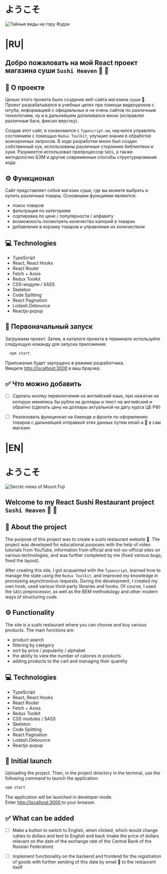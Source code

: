 # ようこそ
![Тайные виды на гору Фудзи](src/assets/fuji.gif)

# |RU|

##  Добро пожаловать на мой **React** проект магазина суши  **`Sushi Heaven`** 🍣 🤗

## 📝 О проекте

Целью этого проекта было создание веб-сайта магазина суши 🍱. Проект разрабатывался в учебных целях при помощи видеоуроков с ютуба, информацией с официальных и не очень сайтов по различным технологиям, ну и в дальнейшем допиливался 
мною (исправлял различные баги, фиксил верстку). 

Создав этот сайт, я ознакомился c `Typescript-ом`, научился управлять состоянием с помощью `Redux Toolkit`, улучшил знания в обработке асинхронных запросов. В ходе разработки мною был создан собственный хук,
использованы различные сторонние библиотеки и хуки. Разумеется использовал препроцессор `SASS`, а также методологию БЭМ и другие современные способы структурирования кода.

## ⚙️ Функционал
Сайт представляет собой магазин суши, где вы можете выбрать и купить различные товары. Основными функциями являются:
- поиск товаров
- фильтрация по категориям
- сортировка по цене / популярности / алфавиту
- возможность посмотреть количество калорий в товарах
- добавление в корзину товаров и управление их количеством

## 💻 Technologies

- TypeScript
- React, React Hooks
- React Router
- Fetch + Axios
- Redux Toolkit
- CSS-модули / SASS
- Skeleton
- Code Splitting
- React Pagination
- Lodash.Debounce
- Reactjs-popup

## 🚀 Первоначальный запуск

Загружаем проект. Затем, в каталоге проекта в терминале используйте следующую команду для запуска приложения:

```bash
  npm start
```

Приложение будет заупущено в режиме разработчика.\
Введите [http://localhost:3000](http://localhost:3000) в ваш браузер.

## ✅ Что можно добавить

- [ ] Сделать кнопку переключения на английский язык, при нажатии на которую менялись бы рубли на доллары и текст на английский и обратно (сделать цену на доллары актуальной на дату курса ЦБ РФ)
- [ ] Реализовать функционал на бэкенде и фронте по оформлению товаров с дальнейшей отправкой этих данных путем email-а 📨 в сам магазин


# |EN|

# ようこそ
![Secret views of Mount Fuji](src/assets/fuji.gif)

## Welcome to my **React** Sushi Restaurant project **`Sushi Heaven`** 🍣 🤗

## 📝 About the project

The purpose of this project was to create a sushi restaurant website 🍱. The project was developed for educational purposes with the help of video tutorials from YouTube, information from official and not-so-official sites on various 
technologies, and was further completed
by me (fixed various bugs, fixed the layout).

After creating this site, I got acquainted with the `Typescript`, learned how to manage the state using the `Redux Toolkit`, and improved my knowledge in processing asynchronous requests. During the development, I created my own hook,
used various third-party libraries and hooks. Of course, I used the `SASS` preprocessor, as well as the BEM methodology and other modern ways of structuring code.

## ⚙️ Functionality
The site is a sushi restaurant where you can choose and buy various products. The main functions are:
- product search
- filtering by category
- sort by price / popularity / alphabet
- the ability to view the number of calories in products
- adding products to the cart and managing their quantity

## 💻 Technologies

- TypeScript
- React, React Hooks
- React Router
- Fetch + Axios
- Redux Toolkit
- CSS modules / SASS
- Skeleton
- Code Splitting
- React Pagination
- Lodash.Debounce
- Reactjs-popup

## 🚀 Initial launch

Uploading the project. Then, in the project directory in the terminal, use the following command to launch the application:

```bash
npm start
```

The application will be launched in developer mode.\
Enter [http://localhost:3000 ](http://localhost:3000 ) to your browser.

## ✅ What can be added

- [ ] Make a button to switch to English, when clicked, which would change rubles to dollars and text to English and back (make the price of dollars relevant on the date of the exchange rate of the Central Bank of the Russian Federation)
- [ ] Implement functionality on the backend and frontend for the registration of goods with further sending of this data by email 📨 to the restaurant itself

